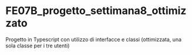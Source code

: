 # FE07B_progetto_settimana8_ottimizzato
Progetto in Typescript con utilizzo di interfacce e classi (ottimizzata, una sola classe per i tre utenti)
